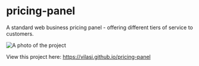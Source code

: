 # pricing-panel

A standard web business pricing panel - offering different tiers of service to customers.

![A photo of the project](https://i.imgur.com/GA5uVIF.png)

View this project here: https://vilasi.github.io/pricing-panel
